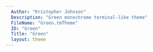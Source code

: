 ```yaml
---
  Author: "Kristopher Johnson"
  Description: "Green monochrome terminal-like theme"
  FileName: "Green.tmTheme"
  ID: "Green"
  Title: "Green"
  layout: theme
---
```

  